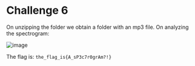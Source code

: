 # Challenge 6
On unzipping the folder we obtain a folder with an mp3 file.
On analyzing the spectrogram:

![image](https://github.com/user-attachments/assets/efd572bb-4800-4cee-8575-b202b862f247)

The flag is:
```the_flag_is{A_sP3c7r0grAm?!}```
